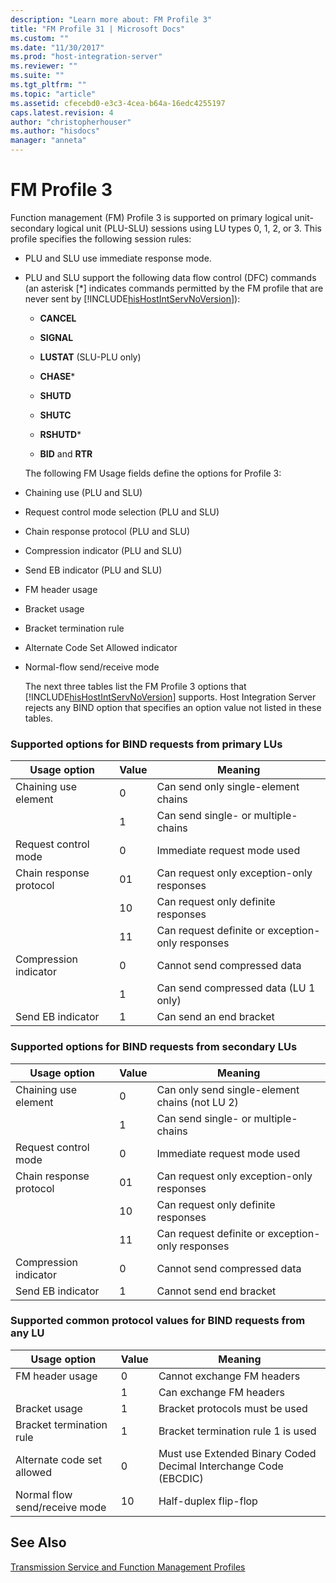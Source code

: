 ```yaml
---
description: "Learn more about: FM Profile 3"
title: "FM Profile 31 | Microsoft Docs"
ms.custom: ""
ms.date: "11/30/2017"
ms.prod: "host-integration-server"
ms.reviewer: ""
ms.suite: ""
ms.tgt_pltfrm: ""
ms.topic: "article"
ms.assetid: cfecebd0-e3c3-4cea-b64a-16edc4255197
caps.latest.revision: 4
author: "christopherhouser"
ms.author: "hisdocs"
manager: "anneta"
---
```

# FM Profile 3
Function management (FM) Profile 3 is supported on primary logical unit-secondary logical unit (PLU-SLU) sessions using LU types 0, 1, 2, or 3. This profile specifies the following session rules:  
  
- PLU and SLU use immediate response mode.  
  
- PLU and SLU support the following data flow control (DFC) commands (an asterisk [*] indicates commands permitted by the FM profile that are never sent by [!INCLUDE[hisHostIntServNoVersion](../includes/hishostintservnoversion-md.md)]):  
  
  -   **CANCEL**  
  
  -   **SIGNAL**  
  
  -   **LUSTAT** (SLU-PLU only)  
  
  -   **CHASE***  
  
  -   **SHUTD**  
  
  -   **SHUTC**  
  
  -   **RSHUTD***  
  
  -   **BID** and **RTR**  
  
  The following FM Usage fields define the options for Profile 3:  
  
- Chaining use (PLU and SLU)  
  
- Request control mode selection (PLU and SLU)  
  
- Chain response protocol (PLU and SLU)  
  
- Compression indicator (PLU and SLU)  
  
- Send EB indicator (PLU and SLU)  
  
- FM header usage  
  
- Bracket usage  
  
- Bracket termination rule  
  
- Alternate Code Set Allowed indicator  
  
- Normal-flow send/receive mode  
  
  The next three tables list the FM Profile 3 options that [!INCLUDE[hisHostIntServNoVersion](../includes/hishostintservnoversion-md.md)] supports. Host Integration Server rejects any BIND option that specifies an option value not listed in these tables.  
  
### Supported options for BIND requests from primary LUs  
  
|Usage option|Value|Meaning|  
|------------------|-----------|-------------|  
|Chaining use element|0|Can send only single-element chains|  
||1|Can send single- or multiple-chains|  
|Request control mode|0|Immediate request mode used|  
|Chain response protocol|01|Can request only exception-only responses|  
||10|Can request only definite responses|  
||11|Can request definite or exception-only responses|  
|Compression indicator|0|Cannot send compressed data|  
||1|Can send compressed data (LU 1 only)|  
|Send EB indicator|1|Can send an end bracket|  
  
### Supported options for BIND requests from secondary LUs  
  
|Usage option|Value|Meaning|  
|------------------|-----------|-------------|  
|Chaining use element|0|Can only send single-element chains (not LU 2)|  
||1|Can send single- or multiple-chains|  
|Request control mode|0|Immediate request mode used|  
|Chain response protocol|01|Can request only exception-only responses|  
||10|Can request only definite responses|  
||11|Can request definite or exception-only responses|  
|Compression indicator|0|Cannot send compressed data|  
|Send EB indicator|1|Cannot send end bracket|  
  
### Supported common protocol values for BIND requests from any LU  
  
|Usage option|Value|Meaning|  
|------------------|-----------|-------------|  
|FM header usage|0|Cannot exchange FM headers|  
||1|Can exchange FM headers|  
|Bracket usage|1|Bracket protocols must be used|  
|Bracket termination rule|1|Bracket termination rule 1 is used|  
|Alternate code set allowed|0|Must use Extended Binary Coded Decimal Interchange Code (EBCDIC)|  
|Normal flow send/receive mode|10|Half-duplex flip-flop|  
  
## See Also  
 [Transmission Service and Function Management Profiles](../core/transmission-service-and-function-management-profiles1.md)
